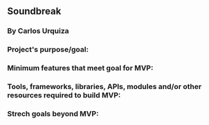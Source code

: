 ## Soundbreak

### By Carlos Urquiza

### Project's purpose/goal:

### Minimum features that meet goal for MVP:

### Tools, frameworks, libraries, APIs, modules and/or other resources required to build MVP:

### Strech goals beyond MVP:
